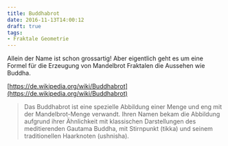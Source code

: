```yaml
---
title: Buddhabrot
date: 2016-11-13T14:00:12
draft: true
tags:
- Fraktale Geometrie
---
```


Allein der Name ist schon grossartig! Aber eigentlich geht es um eine
Formel für die Erzeugung von Mandelbrot Fraktalen die Aussehen wie Buddha.

[https://de.wikipedia.org/wiki/Buddhabrot](https://de.wikipedia.org/wiki/Buddhabrot)

> Das Buddhabrot ist eine spezielle Abbildung einer Menge und eng mit der
> Mandelbrot-Menge verwandt. Ihren Namen bekam die Abbildung aufgrund ihrer
> Ähnlichkeit mit klassischen Darstellungen des meditierenden Gautama
> Buddha, mit Stirnpunkt (tikka) und seinem traditionellen Haarknoten
> (ushnisha).

